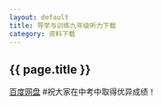 ```yaml
---
layout: default
title: 导学与训练九年级听力下载
category: 资料下载
---
```

{{ page.title }}
----------
[百度网盘](http://pan.baidu.com/share/link?shareid=1104443498&uk=1577343316)
#祝大家在中考中取得优异成绩！
